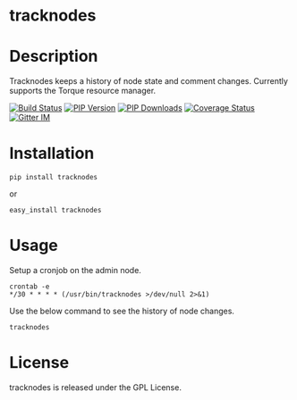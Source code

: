 tracknodes
=====================

Description
===========

Tracknodes keeps a history of node state and comment changes. Currently supports the Torque resource manager.

[![Build Status](https://secure.travis-ci.org/starboarder2001/tracknodes.png?branch=master "tracknodes latest build")](http://travis-ci.org/starboarder2001/tracknodes)
[![PIP Version](https://img.shields.io/pypi/v/tracknodes.svg "tracknodes PyPI version")](https://pypi.python.org/pypi/tracknodes)
[![PIP Downloads](https://img.shields.io/pypi/dm/tracknodes.svg "tracknodes PyPI downloads")](https://pypi.python.org/pypi/tracknodes)
[![Coverage Status](https://coveralls.io/repos/starboarder2001/tracknodes/badge.svg?branch=develop&service=github)](https://coveralls.io/github/starboarder2001/tracknodes?branch=develop)
[![Gitter IM](https://badges.gitter.im/Join%20Chat.svg)](https://gitter.im/starboarder2001/tracknodes)


Installation
===========

```shell
pip install tracknodes
```

or

```shell
easy_install tracknodes
```

Usage
===========

Setup a cronjob on the admin node.

```shell
crontab -e
*/30 * * * * (/usr/bin/tracknodes >/dev/null 2>&1)
```

Use the below command to see the history of node changes.

```shell
tracknodes
```

License
=======

tracknodes is released under the GPL License.
